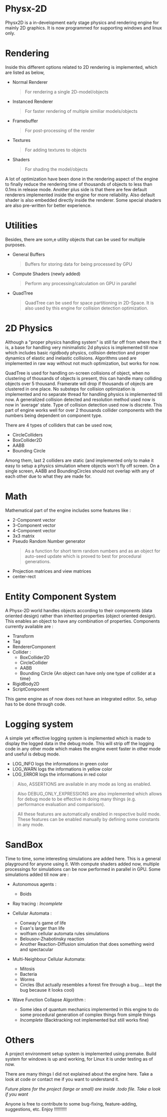 # Physx-2D

Physx2D is a in-development early stage physics and rendering engine for mainly 2D graphics. It is now programmed for supporting windows and linux only.

# Rendering 
Inside this different options related to 2D rendering is implemented, which are listed as below,
* Normal Renderer
     > For rendering a single 2D-model/objects
* Instanced Renderer
     > For faster rendering of multiple similiar models/objects
* Framebuffer
     > For post-processing of the render
* Textures
     > For adding textures to objects
* Shaders
     > For shading the model/objects

A lot of optimization have been done in the rendering aspect of the engine to finally reduce the rendering time of thousands of objects to less than 0.1ms in release mode. Another plus side is that there are few default renderers implemented inside the engine for more reliability. Also default shader is also embedded directly inside the renderer. Some special shaders are also pre-written for better experience. 

# Utilities
Besides, there are som,e utility objects that can be used for multiple purposes.
* General Buffers
     > Buffers for storing data for being processed by GPU
* Compute Shaders (newly added)
     > Perform any processing/calculation on GPU in parallel
* QuadTree
     > QuadTree can be used for space partitioning in 2D-Space. It is also used by this engine for collision detection optimization.

# 2D Physics

Although a "proper physics handling system" is still far off from where the it is, a base for handling very minimalistic 2d physics is implemented till now which includes basic rigidbody physics, collision detection and proper dynamics of elastic and inelastic collisions. Algorithms used are implemented in raw way without not much optimization, but works for now.

QuadTree is used for handling on-screen collisions of object, when no clustering of thousands of objects is present, this can handle many colliding objects over 5 thousand. Framerate will drop if thousands of objects are clustered in one place. No substeps for collision optimization is implemented and no separate thread for handling physics is implemented till now. A generalized collision detected and resolution method used now is now in 'average' state. Type of collision detection used now is discrete. This part of engine works well for over 2 thousands collider components with the numbers being dependent on component type.

There are 4 types of colliders that can be used now,
* CircleColliders
* BoxCollider2D
* AABB
* Bounding Circle

Among them, last 2 colliders are static (and implemented only to make it easy to setup a physics simulation where objects won't fly off screen. On a single screen, AABB and BoundingCircles should not overlap with any of each other due to what they are made for.

# Math
Mathematical part of the engine includes some features like : 
* 2-Component vector
* 3-Component vector
* 4-Component vector
* 3x3 matrix
* Pseudo Random Number generator
     > As a function for short term random numbers and as an object for auto-seed update which is proved to best for procedural generations.
* Projection matrices and view matrices
* center-rect

# Entity Component System
A Physx-2D world handles objects according to their components (data oriented design) rather than inherited properties (object oriented design). This enables an object to have any combination of properties. Components currently available are :
* Transform
* Tag
* RendererComponent
* Collider : 
    * BoxCollider2D
    * CircleCollider
    * AABB
    * Bounding Circle
     {An object can have only one type of collider at a time}
* RigidBody2D
* ScriptComponent

This game engine as of now does not have an integrated editor. So, setup has to be done through code.

# Logging system
A simple yet effective logging system is implemented which is made to display the logged data in the debug mode. This will strip off the logging code in any other mode which makes the engine event faster in other mode and useful is debug mode.

* LOG_INFO logs the informations in green color
* LOG_WARN logs the informations in yellow color
* LOG_ERROR logs the informations in red color

> Also, ASSERTIONS are available in any mode as long as enabled.

> Also DEBUG_ONLY_EXPRESSIONS are also implemented which allows for debug mode to be effective in doing many things (e.g. performance evaluation and comparision).

> All these features are automatically enabled in respective build mode. These features can be enabled manually by defining some constants in any mode.

# SandBox
Time to time, some interesting simulations are added here. This is a general playground for anyone using it. With compute shaders added now, multiple processings for simulations can be now performed in parallel in GPU. Some simulations added till now are : 

* Autonomous agents :
   * Boids

* Ray tracing : *Incomplete*

* Cellular Automata :
   * Conway's game of life
   * Evan's larger than life
   * wolfram cellular automata rules simulations
   * Belousov-Zhabotinsky reaction
   * Another Reaction-Diffusion simulation that does something weird and spectacular

* Multi-Neighbour Cellular Automata:
   * Mitosis
   * Bacteria
   * Worms
   * Circles (But actually resembles a forest fire through a bug.... kept the bug because it looks cool)

* Wave Function Collapse Algorithm :
  * Some idea of quantum mechanics implemented in this engine to do some procedural generation of complex things from simple things
  * *Incomplete* (Backtracking not implemented but still works fine)

# Others
A project environment setup system is implemented using premake. Build system for windows is up and working, for Linux it is under testing as of now.

There are many things I did not explained about the engine here. Take a look at code or contact me if you want to understand it.

*Future plans for the project (large or small) are inside .todo file. Take a look if you want*

Anyone is free to contribute to some bug-fixing, feature-adding, suggestions, etc. Enjoy !!!!!!!!!!
